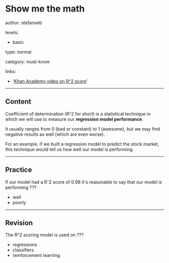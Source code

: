 # Show me the math
author: stefanoeb

levels:

  - basic

type: normal

category: must-know

links:

  - '[Khan Academy video on R^2 score](https://www.youtube.com/watch?v=lng4ZgConCM)'

---
## Content

Coefficient of determination (R^2 for short) is a statistical technique in which we will use to measure our **regression model performance**.

It usually ranges from 0 (bad or constant) to 1 (awesome), but we may find negative results as well (which are even worse).

For an example, if we built a regression model to predict the stock market, this technique would tell us how well our model is performing.


---
## Practice

If our model had a Rˆ2 score of 0.98 it's reasonable to say that our model is performing ???

* well
* poorly

---
## Revision

The R^2 scoring model is used on ???

* regressions
* classifiers
* reinforcement learning
